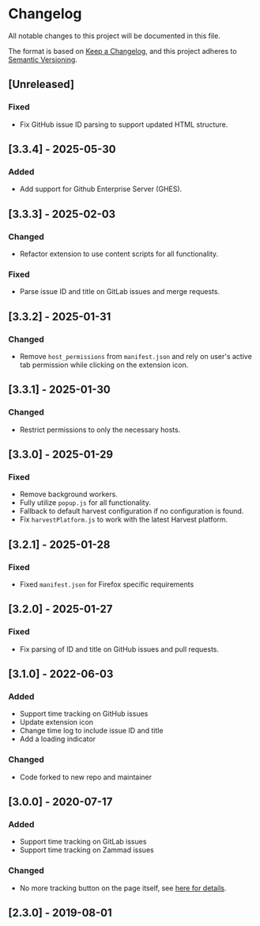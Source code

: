 # Changelog
All notable changes to this project will be documented in this file.

The format is based on [Keep a Changelog](https://keepachangelog.com/en/1.0.0/),
and this project adheres to [Semantic Versioning](https://semver.org/spec/v2.0.0.html).

## [Unreleased]

### Fixed

* Fix GitHub issue ID parsing to support updated HTML structure.

## [3.3.4] - 2025-05-30

### Added

* Add support for Github Enterprise Server (GHES).

## [3.3.3] - 2025-02-03

### Changed

* Refactor extension to use content scripts for all functionality.

### Fixed

* Parse issue ID and title on GitLab issues and merge requests.

## [3.3.2] - 2025-01-31

### Changed

* Remove `host_permissions` from `manifest.json` and rely on user's active tab permission while clicking on the extension icon.

## [3.3.1] - 2025-01-30

### Changed

* Restrict permissions to only the necessary hosts.

## [3.3.0] - 2025-01-29

### Fixed

* Remove background workers.
* Fully utilize `popup.js` for all functionality.
* Fallback to default harvest configuration if no configuration is found.
* Fix `harvestPlatform.js` to work with the latest Harvest platform.

## [3.2.1] - 2025-01-28

### Fixed

* Fixed `manifest.json` for Firefox specific requirements

## [3.2.0] - 2025-01-27

### Fixed
 * Fix parsing of ID and title on GitHub issues and pull requests.

## [3.1.0] - 2022-06-03
### Added
 * Support time tracking on GitHub issues
 * Update extension icon
 * Change time log to include issue ID and title
 * Add a loading indicator

 ### Changed
 * Code forked to new repo and maintainer

## [3.0.0] - 2020-07-17
### Added
 * Support time tracking on GitLab issues
 * Support time tracking on Zammad issues

### Changed
 * No more tracking button on the page itself, see [here for details](./docs/on-page-tracker.md).


## [2.3.0] - 2019-08-01
